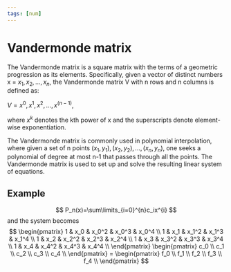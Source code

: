 ```yaml
---
tags: [num]
---
```

# Vandermonde matrix
The Vandermonde matrix is a square matrix with the terms of a geometric progression as its elements. Specifically, given a vector of distinct numbers x = $x_1, x_2, ..., x_n$, the Vandermonde matrix V with n rows and n columns is defined as:

$V = x^0, x^1, x^2, ..., x^{(n-1)}$,

where $x^k$ denotes the kth power of x and the superscripts denote element-wise exponentiation.

The Vandermonde matrix is commonly used in polynomial interpolation, where given a set of n points $(x_1, y_1), (x_2, y_2), ..., (x_n, y_n)$, one seeks a polynomial of degree at most n-1 that passes through all the points. The Vandermonde matrix is used to set up and solve the resulting linear system of equations.

## Example 
$$ P_n(x)=\sum\limits_{i=0}^{n}c_ix^{i} $$ and the system becomes $$ \begin{pmatrix} 1 & x_0 & x_0^2 & x_0^3 & x_0^4 \\ 1 & x_1 & x_1^2 & x_1^3 & x_1^4 \\ 1 & x_2 & x_2^2 & x_2^3 & x_2^4 \\ 1 & x_3 & x_3^2 & x_3^3 & x_3^4 \\ 1 & x_4 & x_4^2 & x_4^3 & x_4^4 \\ \end{pmatrix} \begin{pmatrix} c_0 \\ c_1 \\ c_2 \\ c_3 \\ c_4 \\ \end{pmatrix} = \begin{pmatrix} f_0 \\ f_1 \\ f_2 \\ f_3 \\ f_4 \\ \end{pmatrix} $$